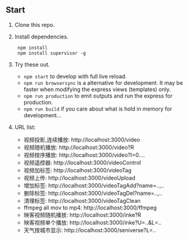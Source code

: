 ## Start

1. Clone this repo.

2. Install dependencies.

        npm install
        npm install supervisor -g

3. Try these out.

    * `npm start` to develop with full live reload.
    * `npm run browsersync` is a alternative for development. It may be faster when modifying the express views
    (templates) only.
    * `npm run production` to emit outputs and run the express for production.
    * `npm run build` if you care about what is hold in memory for development...
    
4. URL list:
    * 视频投影,连续播放: http://localhost:3000/video
    * 视频随机播放: http://localhost:3000/video?R
    * 视频按序播放: http://localhost:3000/video?I=0....
    * 视频遥控器: http://localhost:3000/videoControl
    * 视频加标签: http://localhost:3000/videoTag
    * 视频上传: http://localhost:3000/videoUpload
    * 增加标签: http://localhost:3000/videoTagAdd?name=..,..
    * 删除标签: http://localhost:3000/videoTagDel?name=..,..
    * 清理标签: http://localhost:3000/videoTagClean
    * ffmpeg all mov to mp4: http://localhost:3000/ffmpeg
    * 映客视频随机播放: http://localhost:3000/inke?R
    * 映客视频单个播放: http://localhost:3000/inke?U=..&L=..
    * 天气按城市显示:   http://localhost:3000/seniverse?L=..
